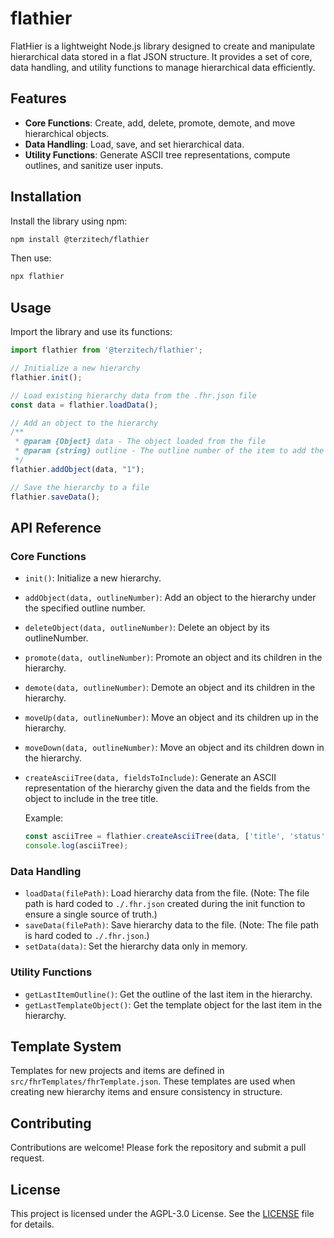 # flathier

FlatHier is a lightweight Node.js library designed to create and manipulate hierarchical data stored in a flat JSON structure. It provides a set of core, data handling, and utility functions to manage hierarchical data efficiently.

## Features

- **Core Functions**: Create, add, delete, promote, demote, and move hierarchical objects.
- **Data Handling**: Load, save, and set hierarchical data.
- **Utility Functions**: Generate ASCII tree representations, compute outlines, and sanitize user inputs.

## Installation

Install the library using npm:

```bash
npm install @terzitech/flathier
```
Then use:
```bash
npx flathier
```

## Usage

Import the library and use its functions:

```javascript
import flathier from '@terzitech/flathier';

// Initialize a new hierarchy
flathier.init();

// Load existing hierarchy data from the .fhr.json file
const data = flathier.loadData();

// Add an object to the hierarchy
/**
 * @param {Object} data - The object loaded from the file
 * @param {string} outline - The outline number of the item to add the new item under
 */
flathier.addObject(data, "1");

// Save the hierarchy to a file
flathier.saveData();
```

## API Reference

### Core Functions
- `init()`: Initialize a new hierarchy.
- `addObject(data, outlineNumber)`: Add an object to the hierarchy under the specified outline number.
- `deleteObject(data, outlineNumber)`: Delete an object by its outlineNumber.
- `promote(data, outlineNumber)`: Promote an object and its children in the hierarchy.
- `demote(data, outlineNumber)`: Demote an object and its children in the hierarchy.
- `moveUp(data, outlineNumber)`: Move an object and its children up in the hierarchy.
- `moveDown(data, outlineNumber)`: Move an object and its children down in the hierarchy.
- `createAsciiTree(data, fieldsToInclude)`: Generate an ASCII representation of the hierarchy given the data and the fields from the object to include in the tree title.
  
  Example:
  ```javascript
  const asciiTree = flathier.createAsciiTree(data, ['title', 'status']);
  console.log(asciiTree);
  ```

### Data Handling
- `loadData(filePath)`: Load hierarchy data from the file. (Note: The file path is hard coded to `./.fhr.json` created during the init function to ensure a single source of truth.)
- `saveData(filePath)`: Save hierarchy data to the file. (Note: The file path is hard coded to `./.fhr.json`.)
- `setData(data)`: Set the hierarchy data only in memory.

### Utility Functions
- `getLastItemOutline()`: Get the outline of the last item in the hierarchy.
- `getLastTemplateObject()`: Get the template object for the last item in the hierarchy.

## Template System

Templates for new projects and items are defined in `src/fhrTemplates/fhrTemplate.json`. These templates are used when creating new hierarchy items and ensure consistency in structure.


## Contributing

Contributions are welcome! Please fork the repository and submit a pull request.

## License

This project is licensed under the AGPL-3.0 License. See the [LICENSE](LICENSE) file for details.

